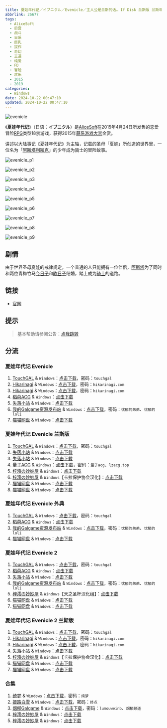 ```yaml
---
title: 夏娃年代记／イブニクル／Evenicle／主人公是兰斯的话… If Disk 兰斯版 兰斯年代记 Rance 1 2 外典
abbrlink: 26677
tags:
  - AliceSoft
  - 后宫
  - 战斗
  - 日系
  - 巨乳
  - 拔作
  - 奇幻
  - 王道
  - 纯爱
  - FD
  - 冒险
  - 欢乐
  - 2015
  - 2019
categories:
  - Windows
date: 2024-10-22 00:47:10
updated: 2024-10-22 00:47:10
---
```


![evenicle](https://unpkg.com/galgame/img/evenicle.webp)

《**夏娃年代记**》（日语：**イブニクル**）是[AliceSoft](https://zh.moegirl.org.cn/AliceSoft)在2015年4月24日所发售的恋爱冒险[RPG](https://zh.moegirl.org.cn/角色扮演类游戏)类型18禁游戏，获得2015年[萌系游戏大赏](https://zh.moegirl.org.cn/萌系游戏大赏)金赏。

<!-- more -->

讲述以大陆事记《夏娃年代记》为主轴，记载的圣母「夏娃」所创造的世界里，一位名为「[阿斯塔利斯克](https://zh.moegirl.org.cn/阿斯塔利斯克)」的少年成为骑士的冒险故事。

![evenicle_p1](https://unpkg.com/galgame/img/evenicle_p1.webp)

![evenicle_p2](https://unpkg.com/galgame/img/evenicle_p2.webp)

![evenicle_p3](https://unpkg.com/galgame/img/evenicle_p3.webp)

![evenicle_p4](https://unpkg.com/galgame/img/evenicle_p4.webp)

![evenicle_p5](https://unpkg.com/galgame/img/evenicle_p5.webp)

![evenicle_p6](https://unpkg.com/galgame/img/evenicle_p6.webp)

![evenicle_p7](https://unpkg.com/galgame/img/evenicle_p7.webp)

![evenicle_p8](https://unpkg.com/galgame/img/evenicle_p8.webp)

![evenicle_p9](https://unpkg.com/galgame/img/evenicle_p9.webp)

## 剧情

由于世界圣母夏娃的戒律规定，一个普通的人只能拥有一位伴侣，[阿斯塔](https://zh.moegirl.org.cn/阿斯塔利斯克)为了同时和两位青梅竹马[今日子](https://zh.moegirl.org.cn/昨日子和今日子)和[昨日子](https://zh.moegirl.org.cn/昨日子和今日子)结婚，踏上成为[骑士](https://zh.moegirl.org.cn/index.php?title=騎士制度(Evenicle)&action=edit&redlink=1)的道路。

## 链接

- [官网](https://www.alicesoft.com/evenicle/index.html)

## 提示

> 基本帮助请参阅公告：[点我跳转](/p/announcement/)

## 分流

### 夏娃年代记 Evenicle

1. [TouchGAL](https://touchgal.net/) & `Windows`：[点击下载](https://pan.touchgal.net/s/7qZ2fX)，密码：`touchgal`
2. [Hikarinagi](https://www.hikarinagi.com/) & `Windows`：[点击下载](https://pan.himoe.uk/s/x1ns4)，密码：`hikarinagi.com`
3. [Hikarinagi](https://www.hikarinagi.com/) & `Windows`：[点击下载](https://pan.himoe.uk/s/n5G4uq)，密码：`hikarinagi.com`
4. [稻荷ACG](https://amoebi.com/) & `Windows`：[点击下载](https://download.zrflie1.pw/PC/Evenicle.7z)
5. [失落小站](https://www.shinnku.com/) & `Windows`：[点击下载](https://www.shinnku.com/api/download/0/win/%E5%A4%8F%E5%A8%83%E5%B9%B4%E4%BB%A3%E8%AE%B0.7z)
6. [我的Galgame资源发布站](https://www.ttloli.com/) & `Windows`：[点击下载](https://www.ttloli.com/evenicle.html)，密码：`忧郁的弟弟`、`忧郁的loli`
7. [猫猫网盘](https://pan.catcat.blog/) & `Windows`：[点击下载](https://pan.catcat.blog/d/GalGame/SP%E5%90%8E%E7%AB%AF1%5BGalGame%E5%88%86%E5%8C%BA%5D/%E7%BB%88%E7%82%B9%E6%B1%89%E5%8C%96%E9%87%8D%E6%95%B4v2%E7%89%88-%E7%A6%BB%E6%95%A3/%E6%9C%AC%E4%BD%93-Part2/%5B%E3%82%A2%E3%83%AA%E3%82%B9%E3%82%BD%E3%83%95%E3%83%88%5D%20%E3%82%A4%E3%83%96%E3%83%8B%E3%82%AF%E3%83%AB%20%E5%A4%8F%E5%A8%83%E5%B9%B4%E4%BB%A3%E8%AE%B0%20Evenicle%20.rar?sign=CmX76sVwXSeoLwAWtiuWif2enx4RrX6qiT1sHWME8uM=:0)

### 夏娃年代记 Evenicle 兰斯版

1. [TouchGAL](https://touchgal.net/) & `Windows`：[点击下载](https://pan.touchgal.net/s/OxNtW)，密码：`touchgal`
2. [失落小站](https://www.shinnku.com/) & `Windows`：[点击下载](https://www.shinnku.com/api/download/0/win/%E5%A4%8F%E5%A8%83%E5%B9%B4%E4%BB%A3%E8%AE%B0%EF%BC%92%E5%85%B0%E6%96%AF%E7%89%88.7z)
3. [失落小站](https://www.shinnku.com/) & `Windows`：[点击下载](https://www.shinnku.com/api/download/zd/0501-1000/[150424][ALICESOFT]%20%E5%A4%8F%E5%A8%83%E5%B9%B4%E4%BB%A3%E8%AE%B0%20%E5%85%B0%E6%96%AF%E7%89%88.rar)
4. [量子ACG](https://lzacg.org/) & `Windows`：[点击下载](https://lzacg.org/5423)，密码：`量子acg`、`lzacg.top`
5. [梓澪の妙妙屋](https://zi0.cc/) & `Windows`：[点击下载](https://zi0.cc/d/%2C%E3%80%90RPG-%E8%A7%92%E8%89%B2%E6%89%AE%E6%BC%94%E6%B8%B8%E6%88%8F%E3%80%91/%E3%80%90PC%E3%80%91%E5%A4%8F%E5%A8%83%E5%B9%B4%E4%BB%A3%E8%AE%B0%20%E5%85%B0%E6%96%AF%E7%89%88/%E5%A4%8F%E5%A8%83%E5%B9%B4%E4%BB%A3%E8%AE%B0%20%E5%85%B0%E6%96%AF%E7%89%88.zip?sign=LC5OnaxHliPDKCg0YA1HfOzcVtl0MCjvE4HEWgj0GTc=:0)
6. [梓澪の妙妙屋](https://zi0.cc/) & `Windows`【卡拉保护协会汉化】：[点击下载](https://zi0.cc/d/%60%E3%80%90%E5%90%88%E9%9B%86%E7%B3%BB%E5%88%97%E3%80%91/%E5%8D%97%2BGalGame%E6%B1%89%E5%8C%96%E5%8C%BA%E5%85%A8%E5%8C%BA%E8%B5%84%E6%BA%90%E5%A4%87%E4%BB%BD/1/03/%5BAliceSoft%5D%20Evenicle%20Rance%20%20%E5%85%B0%E6%96%AF%E5%B9%B4%E4%BB%A3%E8%AE%B0%20%20%E5%A4%8F%E5%A8%83%E5%B9%B4%E4%BB%A3%E8%AE%B0%20%E5%85%B0%E6%96%AF%E7%89%88%20%E6%B1%89%E5%8C%96%E7%A1%AC%E7%9B%98%E7%89%88%5B%E5%8D%A1%E6%8B%89%E4%BF%9D%E6%8A%A4%E5%8D%8F%E4%BC%9A%E6%B1%89%E5%8C%96%5D.zip?sign=P503Cm39YVFz55zQyricKlWvGj-u8XJnORc8A5wsjQI=:0)
7. [猫猫网盘](https://pan.catcat.blog/) & `Windows`：[点击下载](https://pan.catcat.blog/d/GalGame/SP%E5%90%8E%E7%AB%AF1%5BGalGame%E5%88%86%E5%8C%BA%5D/%E7%BB%88%E7%82%B9%E6%B1%89%E5%8C%96%E9%87%8D%E6%95%B4v2%E7%89%88-%E7%A6%BB%E6%95%A3/%E6%9C%AC%E4%BD%93-Part2/%5B%E3%82%A2%E3%83%AA%E3%82%B9%E3%82%BD%E3%83%95%E3%83%88%5D%20%E3%82%A4%E3%83%96%E3%83%8B%E3%82%AF%E3%83%AB%E3%83%BB%E3%83%A9%E3%83%B3%E3%82%B9%E7%89%88%20%E5%A4%8F%E5%A8%83%E5%B9%B4%E4%BB%A3%E8%AE%B0%20%E5%85%B0%E6%96%AF%E7%89%88.rar?sign=mbyxin3dzD368W4rlbxZGbBQTLP1ANLyoMTdqWi8-ZI=:0)
8. [猫猫网盘](https://pan.catcat.blog/) & `Windows`：[点击下载](https://pan.catcat.blog/d/GalGame/SP%E5%90%8E%E7%AB%AF1%5BGalGame%E5%88%86%E5%8C%BA%5D/%E5%8D%97%2BGalGame%E6%B1%89%E5%8C%96%E5%8C%BA%E5%85%A8%E5%8C%BA%E5%A4%87%E4%BB%BD%E5%90%88%E9%9B%86%5B%E9%87%8D%E5%8E%8B%5D-%E7%A6%BB%E6%95%A3/%E7%AC%AC%E4%B8%80%E8%BD%AE-Part3/Main/%5BAliceSoft%5D%20Evenicle%20Rance%20%20%E5%85%B0%E6%96%AF%E5%B9%B4%E4%BB%A3%E8%AE%B0%20%20%E5%A4%8F%E5%A8%83%E5%B9%B4%E4%BB%A3%E8%AE%B0%20%E5%85%B0%E6%96%AF%E7%89%88%20%E6%B1%89%E5%8C%96%E7%A1%AC%E7%9B%98%E7%89%88%5B%E5%8D%A1%E6%8B%89%E4%BF%9D%E6%8A%A4%E5%8D%8F%E4%BC%9A%E6%B1%89%E5%8C%96%5D/%5BAliceSoft%5D%20Evenicle%20Rance%20%20%E5%85%B0%E6%96%AF%E5%B9%B4%E4%BB%A3%E8%AE%B0%20%20%E5%A4%8F%E5%A8%83%E5%B9%B4%E4%BB%A3%E8%AE%B0%20%E5%85%B0%E6%96%AF%E7%89%88%20%E6%B1%89%E5%8C%96%E7%A1%AC%E7%9B%98%E7%89%88%5B%E5%8D%A1%E6%8B%89%E4%BF%9D%E6%8A%A4%E5%8D%8F%E4%BC%9A%E6%B1%89%E5%8C%96%5D.rar?sign=Ksvp6b_-1jfQ0b0s2lYze9YualsbUgFJ9IWN2TxECDI=:0)

### 夏娃年代记 Evenicle 外典

1. [TouchGAL](https://touchgal.net/) & `Windows`：[点击下载](https://pan.touchgal.net/s/PyB7HR)，密码：`touchgal`
2. [稻荷ACG](https://amoebi.com/) & `Windows`：[点击下载](https://download.zrflie1.pw/PC/Evenicle%E5%A4%96%E5%85%B8.7z)
3. [我的Galgame资源发布站](https://www.ttloli.com/) & `Windows`：[点击下载](https://www.ttloli.com/xiawaniandaijieveniclewaidian.html)，密码：`忧郁的弟弟`、`忧郁的loli`
4. [猫猫网盘](https://pan.catcat.blog/) & `Windows`：[点击下载](https://pan.catcat.blog/d/GalGame/SP%E5%90%8E%E7%AB%AF1%5BGalGame%E5%88%86%E5%8C%BA%5D/%E7%BB%88%E7%82%B9%E6%B1%89%E5%8C%96%E9%87%8D%E6%95%B4v2%E7%89%88-%E7%A6%BB%E6%95%A3/%E6%9C%AC%E4%BD%93-Part2/%5B%E3%82%A2%E3%83%AA%E3%82%B9%E3%82%BD%E3%83%95%E3%83%88%5D%20%E3%82%A4%E3%83%96%E3%83%8B%E3%82%AF%E3%83%AB%E5%A4%96%E5%85%B8%20%E5%A4%8F%E5%A8%83%E5%B9%B4%E4%BB%A3%E8%AE%B0%20Evenicle%20%20%E5%A4%96%E5%85%B8.rar?sign=yT_MfMNi0vMZnRzCcfWFzlz8Y-PZBVFrdtulgfCQIIo=:0)

### 夏娃年代记 Evenicle 2

1. [TouchGAL](https://touchgal.net/) & `Windows`：[点击下载](https://pan.touchgal.net/s/G9w5hX)，密码：`touchgal`
2. [稻荷ACG](https://amoebi.com/) & `Windows`：[点击下载](https://download.zrflie1.pw/PC/Evenicle2.7z)
3. [失落小站](https://www.shinnku.com/) & `Windows`：[点击下载](https://www.shinnku.com/api/download/zd/1501-2000/[190222][ALICESOFT]%20%E5%A4%8F%E5%A8%83%E5%B9%B4%E4%BB%A3%E8%AE%B02%20V1.02.rar)
4. [我的Galgame资源发布站](https://www.ttloli.com/) & `Windows`：[点击下载](https://www.ttloli.com/evenicle2.html)，密码：`忧郁的弟弟`、`忧郁的loli`
5. [梓澪の妙妙屋](https://zi0.cc/) & `Windows`【天之圣杯汉化组】：[点击下载](https://zi0.cc/d/%60%E3%80%90%E5%90%88%E9%9B%86%E7%B3%BB%E5%88%97%E3%80%91/%E5%8D%97%2BGalGame%E6%B1%89%E5%8C%96%E5%8C%BA%E5%85%A8%E5%8C%BA%E8%B5%84%E6%BA%90%E5%A4%87%E4%BB%BD/1/03/%5BALICESOFT%5D%20%E5%A4%8F%E5%A8%83%E5%B9%B4%E4%BB%A3%E8%AE%B02%20%20%20%E3%82%A4%E3%83%96%E3%83%8B%E3%82%AF%E3%83%AB2%20V1.02%E6%B1%89%E5%8C%96%E7%A1%AC%E7%9B%98%E7%89%88%5B%E5%A4%A9%E4%B9%8B%E5%9C%A3%E6%9D%AF%E6%B1%89%E5%8C%96%E7%BB%84%5D.zip?sign=oi__9alRjTRnTZEM6YoPjh582Nz8xxl8QubCnuA202A=:0)
6. [猫猫网盘](https://pan.catcat.blog/) & `Windows`：[点击下载](https://pan.catcat.blog/d/GalGame/SP%E5%90%8E%E7%AB%AF1%5BGalGame%E5%88%86%E5%8C%BA%5D/%E7%BB%88%E7%82%B9%E6%B1%89%E5%8C%96%E9%87%8D%E6%95%B4v2%E7%89%88-%E7%A6%BB%E6%95%A3/%E6%9C%AC%E4%BD%93-Part2/%5B%E3%82%A2%E3%83%AA%E3%82%B9%E3%82%BD%E3%83%95%E3%83%88%5D%20%E3%82%A4%E3%83%96%E3%83%8B%E3%82%AF%E3%83%AB2%20%E5%A4%8F%E5%A8%83%E5%B9%B4%E4%BB%A3%E8%AE%B02.rar?sign=3NibusFV0l_XQUQnvvg6i3IHwrruX9DQuVOkCS6LMKQ=:0)
7. [猫猫网盘](https://pan.catcat.blog/) & `Windows`：[点击下载](https://pan.catcat.blog/d/GalGame/SP%E5%90%8E%E7%AB%AF1%5BGalGame%E5%88%86%E5%8C%BA%5D/%E5%8D%97%2BGalGame%E6%B1%89%E5%8C%96%E5%8C%BA%E5%85%A8%E5%8C%BA%E5%A4%87%E4%BB%BD%E5%90%88%E9%9B%86%5B%E9%87%8D%E5%8E%8B%5D-%E7%A6%BB%E6%95%A3/%E7%AC%AC%E4%B8%80%E8%BD%AE-Part3/Main/%5BALICESOFT%5D%20%E5%A4%8F%E5%A8%83%E5%B9%B4%E4%BB%A3%E8%AE%B02%20%20%20%E3%82%A4%E3%83%96%E3%83%8B%E3%82%AF%E3%83%AB2%20V1.02%E6%B1%89%E5%8C%96%E7%A1%AC%E7%9B%98%E7%89%88%5B%E5%A4%A9%E4%B9%8B%E5%9C%A3%E6%9D%AF%E6%B1%89%E5%8C%96%E7%BB%84%5D/%5BALICESOFT%5D%20%E5%A4%8F%E5%A8%83%E5%B9%B4%E4%BB%A3%E8%AE%B02%20%20%20%E3%82%A4%E3%83%96%E3%83%8B%E3%82%AF%E3%83%AB2%20V1.02%E6%B1%89%E5%8C%96%E7%A1%AC%E7%9B%98%E7%89%88%5B%E5%A4%A9%E4%B9%8B%E5%9C%A3%E6%9D%AF%E6%B1%89%E5%8C%96%E7%BB%84%5D.rar?sign=vH5rwEVFA_udO6BDciIhVJwNAekFkMFDYO1rOZ0d4Pk=:0)

### 夏娃年代记 Evenicle 2 兰斯版

1. [TouchGAL](https://touchgal.net/) & `Windows`：[点击下载](https://pan.touchgal.net/s/VDBZud)，密码：`touchgal`
2. [Hikarinagi](https://www.hikarinagi.com/) & `Windows`：[点击下载](https://pan.himoe.uk/s/yXwCz)，密码：`hikarinagi.com`
3. [Hikarinagi](https://www.hikarinagi.com/) & `Windows`：[点击下载](https://pan.himoe.uk/s/mZ7pFK)，密码：`hikarinagi.com`
4. [失落小站](https://www.shinnku.com/) & `Windows`：[点击下载](https://www.shinnku.com/api/download/zd/1501-2000/[190222][ALICESOFT]%20%E5%A4%8F%E5%A8%83%E5%B9%B4%E4%BB%A3%E8%AE%B0%EF%BC%92%E5%85%B0%E6%96%AF%E7%89%88.rar)
5. [梓澪の妙妙屋](https://zi0.cc/) & `Windows`【卡拉保护协会汉化】：[点击下载](https://zi0.cc/d/%60%E3%80%90%E5%90%88%E9%9B%86%E7%B3%BB%E5%88%97%E3%80%91/%E5%8D%97%2BGalGame%E6%B1%89%E5%8C%96%E5%8C%BA%E5%85%A8%E5%8C%BA%E8%B5%84%E6%BA%90%E5%A4%87%E4%BB%BD/1/03/%5BAliceSoft%5D%20Evenicle%202%20Rance%20%20%E5%A4%8F%E5%A8%83%E5%B9%B4%E4%BB%A3%E8%AE%B0%EF%BC%92%E5%85%B0%E6%96%AF%E7%89%88%20%E6%B1%89%E5%8C%96%E7%A1%AC%E7%9B%98%E7%89%88%5B%E5%8D%A1%E6%8B%89%E4%BF%9D%E6%8A%A4%E5%8D%8F%E4%BC%9A%E6%B1%89%E5%8C%96%E7%BB%84%5D.zip?sign=Ury-l3l0Rbb833w2hoYxm76MWahrTrVAkhoDUMIfFIQ=:0)
6. [猫猫网盘](https://pan.catcat.blog/) & `Windows`：[点击下载](https://pan.catcat.blog/d/GalGame/SP%E5%90%8E%E7%AB%AF1%5BGalGame%E5%88%86%E5%8C%BA%5D/%E7%BB%88%E7%82%B9%E6%B1%89%E5%8C%96%E9%87%8D%E6%95%B4v2%E7%89%88-%E7%A6%BB%E6%95%A3/%E6%9C%AC%E4%BD%93-Part1/%5B%E3%82%A2%E3%83%AA%E3%82%B9%E3%82%BD%E3%83%95%E3%83%88%5D%20%E3%82%A4%E3%83%96%E3%83%8B%E3%82%AF%E3%83%AB%EF%BC%92%E3%83%A9%E3%83%B3%E3%82%B9%E7%89%88%20%E5%A4%8F%E5%A8%83%E5%B9%B4%E4%BB%A3%E8%AE%B0%EF%BC%92%E5%85%B0%E6%96%AF%E7%89%88.rar?sign=vWAjUDUCLOtsHxNoNtK8gxyQByO_BCmX-0PlcYPEuK8=:0)
7. [猫猫网盘](https://pan.catcat.blog/) & `Windows`：[点击下载](https://pan.catcat.blog/d/GalGame/SP%E5%90%8E%E7%AB%AF1%5BGalGame%E5%88%86%E5%8C%BA%5D/%E5%8D%97%2BGalGame%E6%B1%89%E5%8C%96%E5%8C%BA%E5%85%A8%E5%8C%BA%E5%A4%87%E4%BB%BD%E5%90%88%E9%9B%86%5B%E9%87%8D%E5%8E%8B%5D-%E7%A6%BB%E6%95%A3/%E7%AC%AC%E4%B8%80%E8%BD%AE-Part3/Main/%5BAliceSoft%5D%20Evenicle%202%20Rance%20%20%E5%A4%8F%E5%A8%83%E5%B9%B4%E4%BB%A3%E8%AE%B0%EF%BC%92%E5%85%B0%E6%96%AF%E7%89%88%20%E6%B1%89%E5%8C%96%E7%A1%AC%E7%9B%98%E7%89%88%5B%E5%8D%A1%E6%8B%89%E4%BF%9D%E6%8A%A4%E5%8D%8F%E4%BC%9A%E6%B1%89%E5%8C%96%E7%BB%84%5D/%5BAliceSoft%5D%20Evenicle%202%20Rance%20%20%E5%A4%8F%E5%A8%83%E5%B9%B4%E4%BB%A3%E8%AE%B0%EF%BC%92%E5%85%B0%E6%96%AF%E7%89%88%20%E6%B1%89%E5%8C%96%E7%A1%AC%E7%9B%98%E7%89%88%5B%E5%8D%A1%E6%8B%89%E4%BF%9D%E6%8A%A4%E5%8D%8F%E4%BC%9A%E6%B1%89%E5%8C%96%E7%BB%84%5D.rar?sign=4gOZP0dZ82_Rnc6j1p-2T_ZyX2TcWJPi4WeBGRX0Zj8=:0)

### 合集

1. [绮梦](https://acgs.one/) & `Windows`：[点击下载](https://acgs.one/game/248.html)，密码：`绮梦`
2. [姬路白雪](https://pan.jlbx.xyz/) & `Windows`：[点击下载](https://pan.jlbx.xyz/?s=%E5%A4%8F%E5%A8%83%E5%B9%B4%E4%BB%A3%E8%AE%B0)，密码：`终点`
3. [烟郁Galgame](https://yanyugal.top/) & `Windows`：[点击下载](https://yanyugal.top/disk1/PC/%E5%A4%8F%E5%A8%83%E5%B9%B4%E4%BB%A3%E8%AE%B0)，密码：`lumouweinb`、`烟郁频道`
4. [梓澪の妙妙屋](https://zi0.cc/) & `Windows`：[点击下载](https://zi0.cc/%60%E3%80%90%E5%90%88%E9%9B%86%E7%B3%BB%E5%88%97%E3%80%91/%E6%B1%89%E5%8C%96galgame%E4%BC%9A%E7%A4%BE%E5%90%88%E9%9B%86/%E6%B1%89%E5%8C%96%E4%BC%9A%E7%A4%BE%E5%90%88%E9%9B%86%E9%83%A8%E5%88%86%20part3/ALICESOFT)
5. [梓澪の妙妙屋](https://zi0.cc/) & `Windows`：[点击下载](https://zi0.cc/%60%E3%80%90%E5%90%88%E9%9B%86%E7%B3%BB%E5%88%97%E3%80%91/Alice%20Soft%E7%A4%BE%2026%E9%83%A8%E6%B1%89%E5%8C%96%E5%90%88%E9%9B%86)
